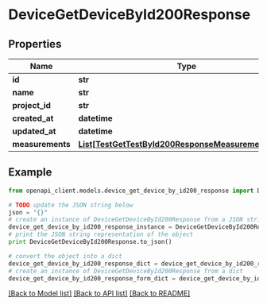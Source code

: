 # DeviceGetDeviceById200Response


## Properties

Name | Type | Description | Notes
------------ | ------------- | ------------- | -------------
**id** | **str** |  | 
**name** | **str** |  | 
**project_id** | **str** |  | 
**created_at** | **datetime** |  | 
**updated_at** | **datetime** |  | 
**measurements** | [**List[TestGetTestById200ResponseMeasurementsInner]**](TestGetTestById200ResponseMeasurementsInner.md) |  | 

## Example

```python
from openapi_client.models.device_get_device_by_id200_response import DeviceGetDeviceById200Response

# TODO update the JSON string below
json = "{}"
# create an instance of DeviceGetDeviceById200Response from a JSON string
device_get_device_by_id200_response_instance = DeviceGetDeviceById200Response.from_json(json)
# print the JSON string representation of the object
print DeviceGetDeviceById200Response.to_json()

# convert the object into a dict
device_get_device_by_id200_response_dict = device_get_device_by_id200_response_instance.to_dict()
# create an instance of DeviceGetDeviceById200Response from a dict
device_get_device_by_id200_response_form_dict = device_get_device_by_id200_response.from_dict(device_get_device_by_id200_response_dict)
```
[[Back to Model list]](../README.md#documentation-for-models) [[Back to API list]](../README.md#documentation-for-api-endpoints) [[Back to README]](../README.md)


